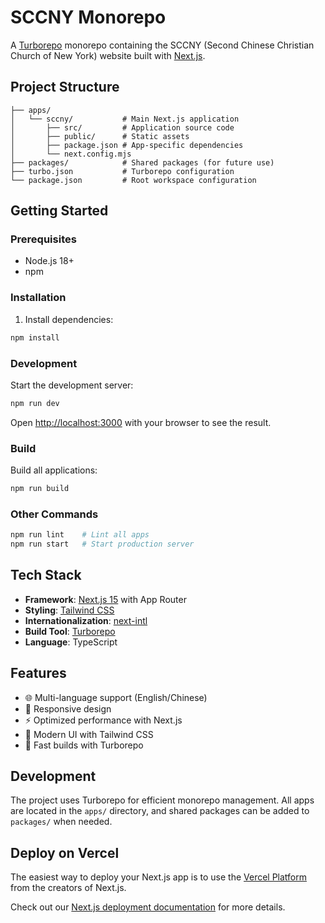# SCCNY Monorepo

A [Turborepo](https://turbo.build/repo) monorepo containing the SCCNY (Second Chinese Christian Church of New York) website built with [Next.js](https://nextjs.org).

## Project Structure

```
├── apps/
│   └── sccny/           # Main Next.js application
│       ├── src/         # Application source code
│       ├── public/      # Static assets
│       ├── package.json # App-specific dependencies
│       └── next.config.mjs
├── packages/            # Shared packages (for future use)
├── turbo.json           # Turborepo configuration
└── package.json         # Root workspace configuration
```

## Getting Started

### Prerequisites

- Node.js 18+
- npm

### Installation

1. Install dependencies:

```bash
npm install
```

### Development

Start the development server:

```bash
npm run dev
```

Open [http://localhost:3000](http://localhost:3000) with your browser to see the result.

### Build

Build all applications:

```bash
npm run build
```

### Other Commands

```bash
npm run lint    # Lint all apps
npm run start   # Start production server
```

## Tech Stack

- **Framework**: [Next.js 15](https://nextjs.org) with App Router
- **Styling**: [Tailwind CSS](https://tailwindcss.com)
- **Internationalization**: [next-intl](https://next-intl-docs.vercel.app)
- **Build Tool**: [Turborepo](https://turbo.build/repo)
- **Language**: TypeScript

## Features

- 🌐 Multi-language support (English/Chinese)
- 📱 Responsive design
- ⚡ Optimized performance with Next.js
- 🎨 Modern UI with Tailwind CSS
- 🚀 Fast builds with Turborepo

## Development

The project uses Turborepo for efficient monorepo management. All apps are located in the `apps/` directory, and shared packages can be added to `packages/` when needed.

## Deploy on Vercel

The easiest way to deploy your Next.js app is to use the [Vercel Platform](https://vercel.com/new?utm_medium=default-template&filter=next.js&utm_source=create-next-app&utm_campaign=create-next-app-readme) from the creators of Next.js.

Check out our [Next.js deployment documentation](https://nextjs.org/docs/app/building-your-application/deploying) for more details.

